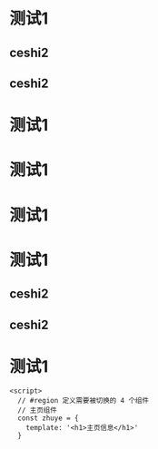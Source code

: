 # 测试1
## ceshi2
## ceshi2
# 测试1
# 测试1
# 测试1
# 测试1
## ceshi2
## ceshi2
# 测试1

```
<script>
  // #region 定义需要被切换的 4 个组件
  // 主页组件
  const zhuye = {
    template: '<h1>主页信息</h1>'
  }
```